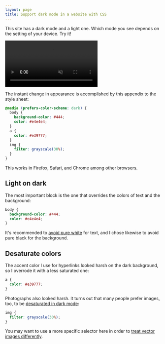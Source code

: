 ```yaml
---
layout: page
title: Support dark mode in a website with CSS
---
```

This site has a dark mode and a light one. Which mode you see depends on the setting of your device. Try it!

<video class="large" autoplay loop muted playsinline>
  <source src="/images/dark_mode.mp4" type="video/mp4" />
</video>

The instant change in appearance is accomplished by this appendix to the style sheet:

```css
@media (prefers-color-scheme: dark) {
  body {
    background-color: #444;
    color: #e4e4e4;
  }
  a {
    color: #e39777;
  }
  img {
    filter: grayscale(30%);
  }
}
```

This works in Firefox, Safari, and Chrome among other browsers.

## Light on dark

The most important block is the one that overrides the colors of text and the background:

```css
body {
  background-color: #444;
  color: #e4e4e4;
}
```

It's recommended to [avoid pure white](https://web.dev/prefers-color-scheme#avoid-pure-white) for text, and I chose likewise to avoid pure black for the background.

## Desaturate colors

The accent color I use for hyperlinks looked harsh on the dark background, so I overrode it with a less saturated one:

```css
a {
  color: #e39777;
}
```

Photographs also looked harsh. It turns out that many people prefer images, too, to be [desaturated in dark mode](https://medium.com/dev-channel/re-colorization-for-dark-mode-19e2e17b584b):

```css
img {
  filter: grayscale(30%);
}
```

You may want to use a more specific selector here in order to [treat vector images differently](https://web.dev/prefers-color-scheme#invert-vector-graphics-and-icons).
